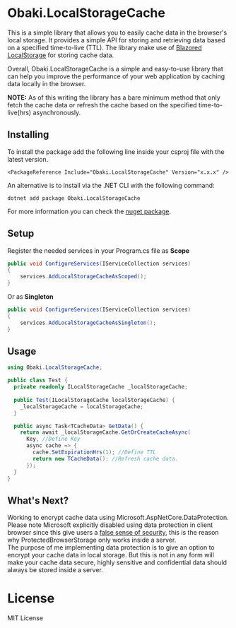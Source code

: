 # Obaki.LocalStorageCache
This is a simple library that allows you to easily cache data in the browser's local storage. It provides a simple API for storing and retrieving data  based on a specified time-to-live (TTL). The library make use of [Blazored LocalStorage](https://github.com/Blazored/LocalStorage) for storing cache data.

Overall, Obaki.LocalStorageCache is a simple and easy-to-use library that can help you improve the performance of your web application by caching data locally in the browser.

**NOTE:** As of this writing the library has a bare minimum method that only fetch the cache data or refresh the cache based on the specified time-to-live(hrs) asynchronously.
## Installing

To install the package add the following line inside your csproj file with the latest version.

```
<PackageReference Include="Obaki.LocalStorageCache" Version="x.x.x" />
```

An alternative is to install via the .NET CLI with the following command:

```
dotnet add package Obaki.LocalStorageCache
```

For more information you can check the [nuget package](https://www.nuget.org/packages/Obaki.LocalStorageCache).

## Setup
Register the needed services in your Program.cs file as **Scope**

```c#
public void ConfigureServices(IServiceCollection services)
{
    services.AddLocalStorageCacheAsScoped();
}
``` 

Or as **Singleton**

```c#
public void ConfigureServices(IServiceCollection services)
{
    services.AddLocalStorageCacheAsSingleton();
}
```
## Usage
```c#
using Obaki.LocalStorageCache;

public class Test {
  private readonly ILocalStorageCache _localStorageCache;
  
  public Test(ILocalStorageCache localStorageCache) {
    _localStorageCache = localStorageCache;
  }

  public async Task<TCacheData> GetData() {
    return await _localStorageCache.GetOrCreateCacheAsync(
      Key, //Define Key
      async cache => {
        cache.SetExpirationHrs(1); //Define TTL	
        return new TCacheData(); //Refresh cache data.
      });
  }
}
```
## What's Next?
Working to encrypt cache data using Microsoft.AspNetCore.DataProtection. Please note Microsoft explicitly disabled using data protection in client browser since this give users a [false sense of security](https://github.com/dotnet/aspnetcore/blob/main/src/Components/Server/src/ProtectedBrowserStorage/ProtectedBrowserStorage.cs), this is the reason why ProtectedBrowserStorage only works inside a server.  
The purpose of me implementing data protection is to give an option to encrypt your cache data in local storage. But this is not in any form will make your cache data secure, highly sensitive and confidential data should always be stored inside a server.

# License
MIT License
